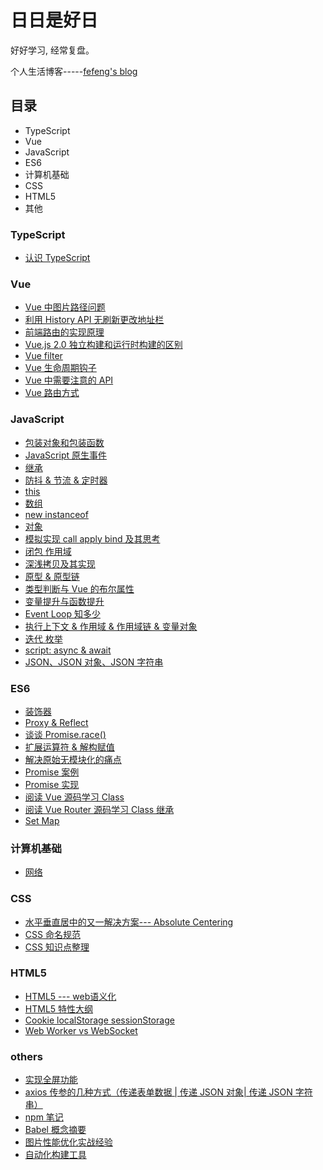 # 日日是好日
好好学习, 经常复盘。

个人生活博客-----[fefeng's blog](https://fefeng.cn/)

## 目录
- TypeScript
- Vue
- JavaScript
- ES6
- 计算机基础
- CSS
- HTML5
- 其他


### TypeScript
- [认识 TypeScript](https://github.com/ShiRouMi/blog/issues/43)

### Vue
- [Vue 中图片路径问题](https://github.com/ShiRouMi/blog/issues/52)
- [利用 History API 无刷新更改地址栏](https://github.com/ShiRouMi/blog/issues/34)
- [前端路由的实现原理](https://github.com/ShiRouMi/blog/issues/35)
- [Vue.js 2.0 独立构建和运行时构建的区别](https://github.com/ShiRouMi/blog/issues/9)
- [Vue filter](https://github.com/ShiRouMi/blog/issues/14)
- [Vue 生命周期钩子](https://github.com/ShiRouMi/blog/issues/15)
- [Vue 中需要注意的 API](https://github.com/ShiRouMi/blog/issues/16)
- [Vue 路由方式](https://github.com/ShiRouMi/blog/issues/27)

### JavaScript
- [包装对象和包装函数](https://github.com/ShiRouMi/blog/issues/40)
- [JavaScript 原生事件](https://github.com/ShiRouMi/blog/issues/33)
- [继承](https://github.com/ShiRouMi/blog/issues/31)
- [防抖 & 节流 & 定时器](https://github.com/ShiRouMi/blog/issues/30)
- [this](https://github.com/ShiRouMi/blog/issues/1)
- [数组](https://github.com/ShiRouMi/blog/issues/2)
- [new instanceof](https://github.com/ShiRouMi/blog/issues/3)
- [对象](https://github.com/ShiRouMi/blog/issues/4)
- [模拟实现 call apply bind 及其思考](https://github.com/ShiRouMi/blog/issues/5)
- [闭包 作用域](https://github.com/ShiRouMi/blog/issues/6)
- [深浅拷贝及其实现](https://github.com/ShiRouMi/blog/issues/13)
- [原型 & 原型链](https://github.com/ShiRouMi/blog/issues/19)
- [类型判断与 Vue 的布尔属性](https://github.com/ShiRouMi/blog/issues/22)
- [变量提升与函数提升](https://github.com/ShiRouMi/blog/issues/23)
- [Event Loop 知多少](https://github.com/ShiRouMi/blog/issues/25)
- [执行上下文 & 作用域 & 作用域链 & 变量对象](https://github.com/ShiRouMi/blog/issues/26)
- [迭代 枚举](https://github.com/ShiRouMi/blog/issues/29)
- [script: async & await](https://github.com/ShiRouMi/blog/issues/18)
- [JSON、JSON 对象、JSON 字符串](https://github.com/ShiRouMi/blog/issues/46)

### ES6
- [装饰器](https://github.com/ShiRouMi/blog/issues/42)
- [Proxy & Reflect](https://github.com/ShiRouMi/blog/issues/41)
- [谈谈 Promise.race()](https://github.com/ShiRouMi/blog/issues/36)
- [扩展运算符 & 解构赋值](https://github.com/ShiRouMi/blog/issues/7)
- [解决原始无模块化的痛点](https://github.com/ShiRouMi/blog/issues/8)
- [Promise 案例](https://github.com/ShiRouMi/blog/issues/10)
- [Promise 实现](https://github.com/ShiRouMi/blog/issues/12)
- [阅读 Vue 源码学习 Class](https://github.com/ShiRouMi/blog/issues/20)
- [阅读 Vue Router 源码学习 Class 继承](https://github.com/ShiRouMi/blog/issues/21)
- [Set Map](https://github.com/ShiRouMi/blog/issues/28)

### 计算机基础
- [网络](https://github.com/ShiRouMi/blog/issues/17)

### CSS
- [水平垂直居中的又一解决方案--- Absolute Centering](https://github.com/ShiRouMi/blog/issues/53)
- [CSS 命名规范](https://github.com/ShiRouMi/blog/issues/38)
- [CSS 知识点整理](https://github.com/ShiRouMi/blog/issues/24)

### HTML5
- [HTML5 --- web语义化](https://github.com/ShiRouMi/blog/issues/44)
- [HTML5 特性大纲](https://github.com/ShiRouMi/blog/issues/45)
- [Cookie localStorage sessionStorage](https://github.com/ShiRouMi/blog/issues/37)
- [Web Worker vs WebSocket](https://github.com/ShiRouMi/blog/issues/32)

### others
- [实现全屏功能](https://github.com/ShiRouMi/blog/issues/11)
- [axios 传参的几种方式（传递表单数据 | 传递 JSON 对象| 传递 JSON 字符串）](https://github.com/ShiRouMi/blog/issues/47)
- [npm 笔记](https://github.com/ShiRouMi/blog/issues/48)
- [Babel 概念摘要](https://github.com/ShiRouMi/blog/issues/49)
- [图片性能优化实战经验](https://github.com/ShiRouMi/blog/issues/54)
- [自动化构建工具](https://github.com/ShiRouMi/blog/issues/55)